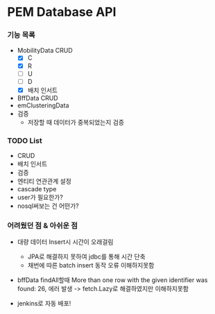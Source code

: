 # PEM Database API

### 기능 목록
* MobilityData CRUD
  - [x] C
  - [x] R
  - [ ] U
  - [ ] D
  - [x] 배치 인서트
* BffData CRUD
* emClusteringData
* 검증
    * 저장할 때 데이터가 중복되었는지 검증
    
### TODO List
* CRUD
* 배치 인서트
* 검증
* 엔티티 연관관계 설정
* cascade type
* user가 필요한가?
* nosql써보는 건 어떤가?
### 어려웠던 점 & 아쉬운 점
* 대량 데이터 Insert시 시간이 오래걸림
  * JPA로 해결하지 못하여 jdbc를 통해 시간 단축
  * 채번에 따른 batch insert 동작 오류 이해하지못함
  
* bffData findAll할때 More than one row with the given identifier was found: 26,
에러 발생 -> fetch.Lazy로 해결하였지만 이해하지못함
  
* jenkins로 자동 배포!